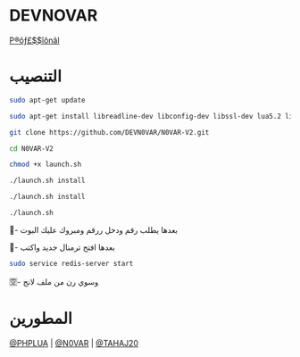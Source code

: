 # DEVNOVAR 

[P®ôƒ£$$îônâl](https://telegram.me/DEVASL)

# التنصيب
```sh
sudo apt-get update

sudo apt-get install libreadline-dev libconfig-dev libssl-dev lua5.2 liblua5.2-dev lua-socket lua-sec lua-expat libevent-dev make unzip git redis-server autoconf g++ libjansson-dev libpython-dev expat libexpat1-dev

git clone https://github.com/DEVN0VAR/N0VAR-V2.git

cd N0VAR-V2

chmod +x launch.sh

./launch.sh install

./launch.sh install

./launch.sh

```

💟- بعدها يطلب رقم ودخل ررقم ومبروك عليك البوت 

🕎- بعدها افتح ترمنال جديد واكتب

```sh
sudo service redis-server start
```

🈳- وسوي رن من ملف لانج

# المطورين

[@PHPLUA](https://telegram.me/DEVASL) | [@N0VAR](https://telegram.me/N0VAR) | [@TAHAJ20](https://telegram.me/TAHAJ20)
